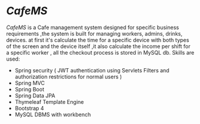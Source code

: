 # *CafeMS*
 *CafeMS* is a Cafe management system  designed for specific business requirements ,the system is built for managing workers, admins, drinks, devices. at first it's calculate the time for a specific device with both types of the screen and the device itself ,it also calculate the income per shift for a specific worker , all the checkout process is stored in MySQL db.
 Skills are used:
 * Spring security ( JWT authentication using Servlets Filters and authorization restrictions for normal users )
 * Spring MVC
 * Spring Boot 
 * Spring Data JPA
 * Thymeleaf Template Engine
 * Bootstrap 4
 * MySQL DBMS with workbench
